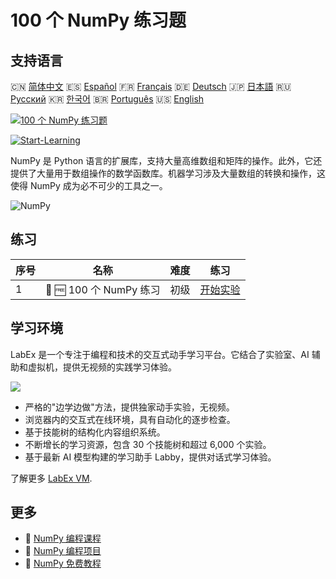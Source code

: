 # 100 个 NumPy 练习题

## 支持语言

🇨🇳 [简体中文](README_zh.md) 🇪🇸 [Español](README_es.md) 🇫🇷 [Français](README_fr.md) 🇩🇪 [Deutsch](README_de.md) 🇯🇵 [日本語](README_ja.md) 🇷🇺 [Русский](README_ru.md) 🇰🇷 [한국어](README_ko.md) 🇧🇷 [Português](README_pt.md) 🇺🇸 [English](README.md) 

[![100 个 NumPy 练习题](https://cover-creator.labex.io/100-numpy-exercises.png?lang=zh)](https://labex.io/zh/courses/100-numpy-exercises)

[![Start-Learning](https://img.shields.io/badge/Start-Learning-whitesmoke?style=for-the-badge)](https://labex.io/zh/courses/100-numpy-exercises)

NumPy 是 Python 语言的扩展库，支持大量高维数组和矩阵的操作。此外，它还提供了大量用于数组操作的数学函数库。机器学习涉及大量数组的转换和操作，这使得 NumPy 成为必不可少的工具之一。

![NumPy](https://img.shields.io/badge/NumPy-whitesmoke?style=for-the-badge&logo=numpy)


## 练习

|   序号 | 名称                    | 难度   | 练习                                                                                      |
|--------|-------------------------|--------|-------------------------------------------------------------------------------------------|
|      1 | 📖 🆓 100 个 NumPy 练习 | 初级   | <a target='_blank' href='https://labex.io/zh/labs/100-numpy-exercises-20746'>开始实验</a> |

## 学习环境

LabEx 是一个专注于编程和技术的交互式动手学习平台。它结合了实验室、AI 辅助和虚拟机，提供无视频的实践学习体验。

![](https://tutorial-screenshot.getvm.io/images/vm-1725247253.png)

- 严格的"边学边做"方法，提供独家动手实验，无视频。
- 浏览器内的交互式在线环境，具有自动化的逐步检查。
- 基于技能树的结构化内容组织系统。
- 不断增长的学习资源，包含 30 个技能树和超过 6,000 个实验。
- 基于最新 AI 模型构建的学习助手 Labby，提供对话式学习体验。

了解更多 [LabEx VM](https://support.labex.io/using-labex/virtual-machine).

## 更多

- 🔗 [NumPy 编程课程](https://github.com/labex-labs/awesome-programming-courses)
- 🔗 [NumPy 编程项目](https://github.com/labex-labs/awesome-programming-projects)
- 🔗 [NumPy 免费教程](https://github.com/labex-labs/numpy-free-tutorials)

